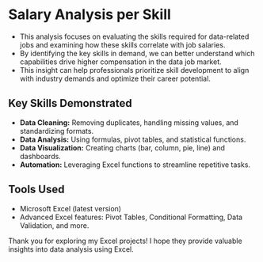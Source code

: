 # Salary Analysis per Skill
  - This analysis focuses on evaluating the skills required for data-related jobs and examining how these skills correlate with job salaries.  
  - By identifying the key skills in demand, we can better understand which capabilities drive higher compensation in the data job market.  
  - This insight can help professionals prioritize skill development to align with industry demands and optimize their career potential.



## Key Skills Demonstrated

- **Data Cleaning:** Removing duplicates, handling missing values, and standardizing formats.
- **Data Analysis:** Using formulas, pivot tables, and statistical functions.
- **Data Visualization:** Creating charts (bar, column, pie, line) and dashboards.
- **Automation:** Leveraging Excel functions to streamline repetitive tasks.

## Tools Used

- Microsoft Excel (latest version)
- Advanced Excel features: Pivot Tables, Conditional Formatting, Data Validation, and more.

Thank you for exploring my Excel projects! I hope they provide valuable insights into data analysis using Excel.
